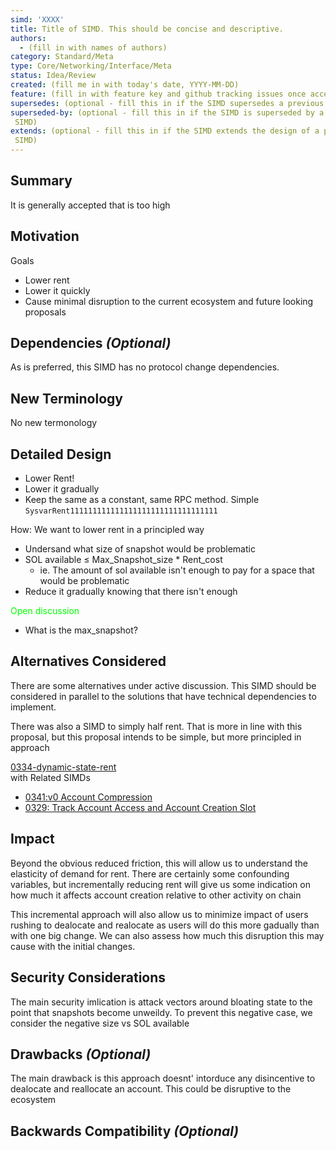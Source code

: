 ```yaml
---
simd: 'XXXX'
title: Title of SIMD. This should be concise and descriptive.
authors:
  - (fill in with names of authors)
category: Standard/Meta
type: Core/Networking/Interface/Meta
status: Idea/Review
created: (fill me in with today's date, YYYY-MM-DD)
feature: (fill in with feature key and github tracking issues once accepted)
supersedes: (optional - fill this in if the SIMD supersedes a previous SIMD)
superseded-by: (optional - fill this in if the SIMD is superseded by a subsequent
 SIMD)
extends: (optional - fill this in if the SIMD extends the design of a previous
 SIMD)
---
```


## Summary

It is generally accepted that is too high

## Motivation

Goals
- Lower rent
- Lower it quickly
- Cause minimal disruption to the current ecosystem and future looking proposals

## Dependencies *(Optional)*

As is preferred, this SIMD has no protocol change dependencies.

## New Terminology

No new termonology

## Detailed Design

- Lower Rent!
- Lower it gradually
- Keep the same as a constant, same RPC method. Simple
`SysvarRent111111111111111111111111111111111`


How: We want to lower rent in a principled way
* Undersand what size of snapshot would be problematic
* SOL available ≤ Max_Snapshot_size * Rent_cost
  * ie. The amount of sol available isn't enough to pay for a space that would be problematic
* Reduce it gradually knowing that there isn't enough 

<span style="color:lime">Open discussion</span>
* What is the max_snapshot?


## Alternatives Considered

There are some alternatives under active discussion. This SIMD should be considered in parallel to the solutions that have technical dependencies to implement. 

There was also a SIMD to simply half rent. That is more in line with this proposal, but this proposal intends to be simple, but more principled in approach


[0334-dynamic-state-rent](https://github.com/solana-foundation/solana-improvement-documents/pull/344/files)  
with Related SIMDs
* [0341:v0 Account Compression](https://github.com/solana-foundation/solana-improvement-documents/pull/341) 
* [0329: Track Account Access and Account Creation Slot](https://github.com/solana-foundation/solana-improvement-documents/pull/329)






## Impact

Beyond the obvious reduced friction, this will allow us to understand the elasticity of demand for rent. There are certainly some confounding variables, but incrementally reducing rent will give us some indication on how much it affects account creation relative to other activity on chain

This incremental approach will also allow us to minimize impact of users rushing to dealocate and realocate as users will do this more gadually than with one big change. We can also assess how much this disruption this may cause with the initial changes.

## Security Considerations

The main security imlication is attack vectors around bloating state to the point that snapshots become unweildy. To prevent this negative case, we consider the negative size vs SOL available

## Drawbacks *(Optional)*

The main drawback is this approach doesnt' intorduce any disincentive to dealocate and reallocate an account. This could be disruptive to the ecosystem

## Backwards Compatibility *(Optional)*

